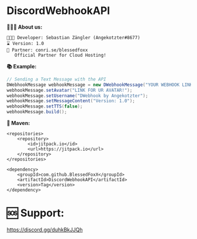 # DiscordWebhookAPI

**👨🏻‍🚀  About us:**

```
👨🏻‍💻 Developer: Sebastian Zängler (Angekotzter#8677)
⌛ Version: 1.0
👯 Partner: conri.se/blessedfoxx
   Official Partner for Cloud Hosting!
```

**📚 Example:**
```java
// Sending a Text Message with the API
DWebhookMessage webhookMessage = new DWebhookMessage("YOUR WEBHOOK LINK!");
webhookMessage.setAvatar("LINK FOR UR AVATAR!");
webhookMessage.setUsername("DWebhook by Angekotzter");
webhookMessage.setMessageContent("Version: 1.0");
webhookMessage.setTTS(false);
webhookMessage.build();
```


**🧬 Maven:**
```maven
<repositories>
	<repository>
	    <id>jitpack.io</id>
	    <url>https://jitpack.io</url>
	</repository>
</repositories>
   
<dependency>
    <groupId>com.github.BlessedFoxX</groupId>
    <artifactId>DiscordWebhookAPI</artifactId>
    <version>Tag</version>
</dependency>
```

# 🆘 Support:
https://discord.gg/duhkBkJJQh
